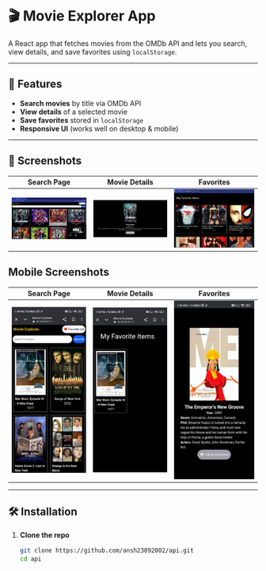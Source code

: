 # 🎬 Movie Explorer App

A React app that fetches movies from the OMDb API and lets you search, view details, and save favorites using `localStorage`.

---

## 🚀 Features

- **Search movies** by title via OMDb API  
- **View details** of a selected movie  
- **Save favorites** stored in `localStorage`  
- **Responsive UI** (works well on desktop & mobile)

---

## 📸 Screenshots

| Search Page | Movie Details | Favorites |
|-------------|----------------|------------|
| ![Search](/src/Screenshots/search.PNG) | ![Details](/src/Screenshots/details.PNG) | ![Favorites](/src/Screenshots/favorites.PNG) |

## Mobile Screenshots
|  Search Page | Movie Details | Favorites |
|-------------|----------------|------------|
| ![Search](/src/Screenshots/mobile_search.jpg) | ![Details](/src/Screenshots/Mobile_favorites.jpg) | ![Favorites](/src/Screenshots/Mobile_details.jpg) |



---

## 🛠️ Installation

1. **Clone the repo**  
   ```bash
   git clone https://github.com/ansh23092002/api.git
   cd api
